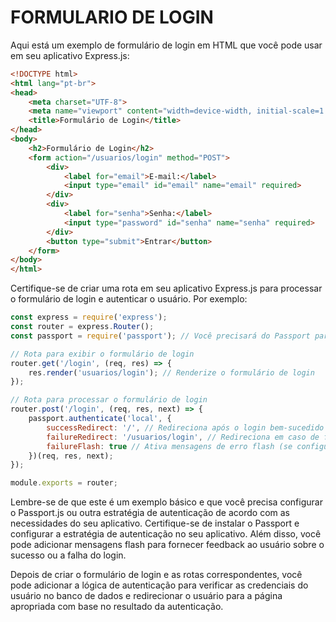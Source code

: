 # FORMULARIO DE LOGIN
Aqui está um exemplo de formulário de login em HTML que você pode usar em seu aplicativo Express.js:

```html
<!DOCTYPE html>
<html lang="pt-br">
<head>
    <meta charset="UTF-8">
    <meta name="viewport" content="width=device-width, initial-scale=1.0">
    <title>Formulário de Login</title>
</head>
<body>
    <h2>Formulário de Login</h2>
    <form action="/usuarios/login" method="POST">
        <div>
            <label for="email">E-mail:</label>
            <input type="email" id="email" name="email" required>
        </div>
        <div>
            <label for="senha">Senha:</label>
            <input type="password" id="senha" name="senha" required>
        </div>
        <button type="submit">Entrar</button>
    </form>
</body>
</html>
```

Certifique-se de criar uma rota em seu aplicativo Express.js para processar o formulário de login e autenticar o usuário. Por exemplo:

```javascript
const express = require('express');
const router = express.Router();
const passport = require('passport'); // Você precisará do Passport para autenticação

// Rota para exibir o formulário de login
router.get('/login', (req, res) => {
    res.render('usuarios/login'); // Renderize o formulário de login
});

// Rota para processar o formulário de login
router.post('/login', (req, res, next) => {
    passport.authenticate('local', {
        successRedirect: '/', // Redireciona após o login bem-sucedido
        failureRedirect: '/usuarios/login', // Redireciona em caso de falha no login
        failureFlash: true // Ativa mensagens de erro flash (se configuradas)
    })(req, res, next);
});

module.exports = router;
```

Lembre-se de que este é um exemplo básico e que você precisa configurar o Passport.js ou outra estratégia de autenticação de acordo com as necessidades do seu aplicativo. Certifique-se de instalar o Passport e configurar a estratégia de autenticação no seu aplicativo. Além disso, você pode adicionar mensagens flash para fornecer feedback ao usuário sobre o sucesso ou a falha do login.

Depois de criar o formulário de login e as rotas correspondentes, você pode adicionar a lógica de autenticação para verificar as credenciais do usuário no banco de dados e redirecionar o usuário para a página apropriada com base no resultado da autenticação.